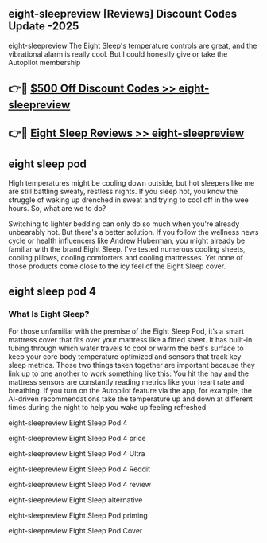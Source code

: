 ## eight-sleepreview [Reviews​] Discount Codes Update -2025

eight-sleepreview The Eight Sleep's temperature controls are great, and the vibrational alarm is really cool. But I could honestly give or take the Autopilot membership

## 👉🔴 [$500 Off Discount Codes >> eight-sleepreview](http://download.freeplayer.one?title=eight-sleepreview&ref=18-ES)

## 👉🔴 [Eight Sleep Reviews >> eight-sleepreview](http://download.freeplayer.one?title=eight-sleepreview&ref=18-ES)

## eight sleep pod

High temperatures might be cooling down outside, but hot sleepers like me are still battling sweaty, restless nights. If you sleep hot, you know the struggle of waking up drenched in sweat and trying to cool off in the wee hours. So, what are we to do?

Switching to lighter bedding can only do so much when you're already unbearably hot. But there's a better solution. If you follow the wellness news cycle or health influencers like Andrew Huberman, you might already be familiar with the brand Eight Sleep. I've tested numerous cooling sheets, cooling pillows, cooling comforters and cooling mattresses. Yet none of those products come close to the icy feel of the Eight Sleep cover.

## eight sleep pod 4

### What Is Eight Sleep?

For those unfamiliar with the premise of the Eight Sleep Pod, it’s a smart mattress cover that fits over your mattress like a fitted sheet. It has built-in tubing through which water travels to cool or warm the bed's surface to keep your core body temperature optimized and sensors that track key sleep metrics. Those two things taken together are important because they link up to one another to work something like this: You hit the hay and the mattress sensors are constantly reading metrics like your heart rate and breathing. If you turn on the Autopilot feature via the app, for example, the AI-driven recommendations take the temperature up and down at different times during the night to help you wake up feeling refreshed

eight-sleepreview Eight Sleep Pod 4

eight-sleepreview Eight Sleep Pod 4 price

eight-sleepreview Eight Sleep Pod 4 Ultra

eight-sleepreview Eight Sleep Pod 4 Reddit

eight-sleepreview Eight Sleep Pod 4 review

eight-sleepreview Eight Sleep alternative

eight-sleepreview Eight Sleep Pod priming

eight-sleepreview Eight Sleep Pod Cover